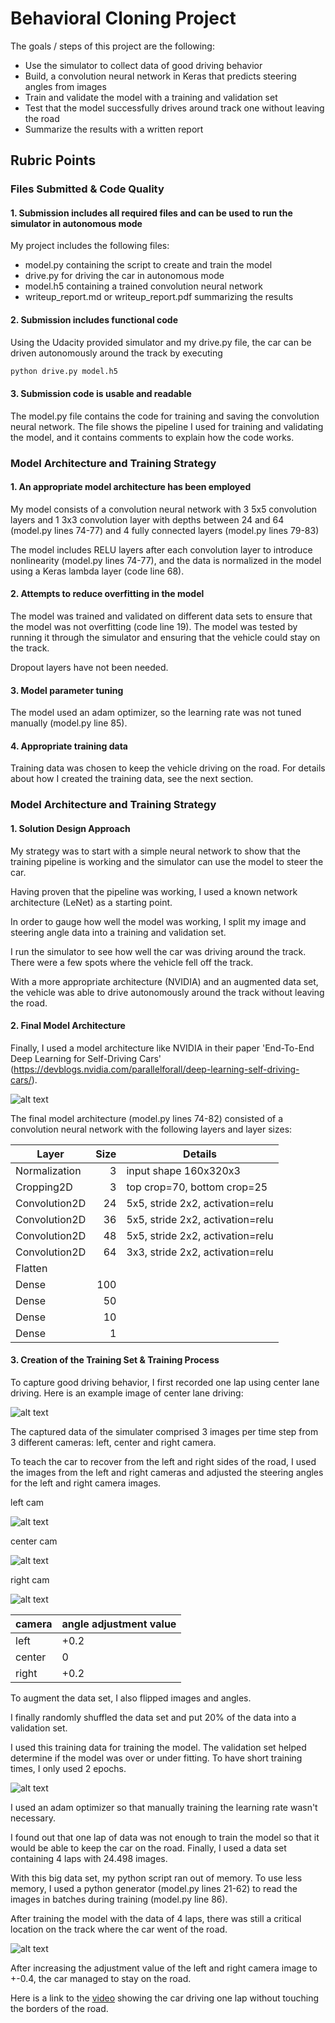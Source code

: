 # Behavioral Cloning Project

The goals / steps of this project are the following:
* Use the simulator to collect data of good driving behavior
* Build, a convolution neural network in Keras that predicts steering angles from images
* Train and validate the model with a training and validation set
* Test that the model successfully drives around track one without leaving the road
* Summarize the results with a written report

[//]: # (Image References)

[nvidia]: ./images/nvidia.PNG "NVIDIA ConvNet Architecture"
[out-of-track]: ./images/out-of-track.png "car out of track"
[center-lane-driving]: ./images/center-lane-driving.png "center lane driving"
[left-cam]: ./images/left-cam.jpg "left cam"
[center-cam]: ./images/center-cam.jpg "center cam"
[right-cam]: ./images/right-cam.jpg "right cam"
[mean-squared-error-loss]: ./images/mean-squared-error-loss.png "model mean squared error loss"

## Rubric Points

### Files Submitted & Code Quality

#### 1. Submission includes all required files and can be used to run the simulator in autonomous mode

My project includes the following files:
* model.py containing the script to create and train the model
* drive.py for driving the car in autonomous mode
* model.h5 containing a trained convolution neural network 
* writeup_report.md or writeup_report.pdf summarizing the results

#### 2. Submission includes functional code
Using the Udacity provided simulator and my drive.py file, the car can be driven autonomously around the track by executing 
```sh
python drive.py model.h5
```

#### 3. Submission code is usable and readable

The model.py file contains the code for training and saving the convolution neural network. The file shows the pipeline I used for training and validating the model, and it contains comments to explain how the code works.

### Model Architecture and Training Strategy

#### 1. An appropriate model architecture has been employed

My model consists of a convolution neural network with 3 5x5 convolution layers and 1 3x3 convolution layer with depths between 24 and 64 (model.py lines 74-77) and 4 fully connected layers (model.py lines 79-83)

The model includes RELU layers after each convolution layer to introduce nonlinearity (model.py lines 74-77), and the data is normalized in the model using a Keras lambda layer (code line 68). 

#### 2. Attempts to reduce overfitting in the model

The model was trained and validated on different data sets to ensure that the model was not overfitting (code line 19). The model was tested by running it through the simulator and ensuring that the vehicle could stay on the track.

Dropout layers have not been needed.

#### 3. Model parameter tuning

The model used an adam optimizer, so the learning rate was not tuned manually (model.py line 85).

#### 4. Appropriate training data

Training data was chosen to keep the vehicle driving on the road. 
For details about how I created the training data, see the next section. 

### Model Architecture and Training Strategy

#### 1. Solution Design Approach

My strategy was to start with a simple neural network to show that the training pipeline is working and the simulator can use the model to steer the car. 

Having proven that the pipeline was working, I used a known network architecture (LeNet) as a starting point. 

In order to gauge how well the model was working, I split my image and steering angle data into a training and validation set.

I run the simulator to see how well the car was driving around the track. There were a few spots where the vehicle fell off the track.

With a more appropriate architecture (NVIDIA) and an augmented data set, the vehicle was able to drive autonomously around the track without leaving the road.

#### 2. Final Model Architecture

Finally, I used a model architecture like NVIDIA in their paper 'End-To-End Deep Learning for Self-Driving Cars'  (https://devblogs.nvidia.com/parallelforall/deep-learning-self-driving-cars/).

![alt text][nvidia]

The final model architecture (model.py lines 74-82) consisted of a convolution neural network with the following layers and layer sizes:

| Layer         | Size |    Details      |
| ------------- |-----:| ---------------------------------|
| Normalization |  3  | input shape 160x320x3            |
| Cropping2D    |  3   | top crop=70, bottom crop=25      |
| Convolution2D | 24  | 5x5, stride 2x2, activation=relu |
| Convolution2D | 36  | 5x5, stride 2x2, activation=relu|
| Convolution2D | 48  | 5x5, stride 2x2, activation=relu |
| Convolution2D | 64  | 3x3, stride 2x2, activation=relu |
| Flatten       |     |                                  |
| Dense         | 100 |                                  |
| Dense         | 50  |                                  |
| Dense         | 10  |                                  |
| Dense         | 1   |                                   

#### 3. Creation of the Training Set & Training Process

To capture good driving behavior, I first recorded one lap using center lane driving. Here is an example image of center lane driving:

![alt text][center-lane-driving]

The captured data of the simulater comprised 3 images per time step from 3 different cameras: left, center and right camera.

To teach the car to recover from the left and right sides of the road, I used the images from the left and right cameras and adjusted the steering angles for the left and right camera images.

left cam

![alt text][left-cam] 

center cam

![alt text][center-cam] 

right cam

![alt text][right-cam]

| camera | angle adjustment value|
|--------|------------|
| left   | +0.2       |
| center | 0          |
| right  | +0.2      |

To augment the data set, I also flipped images and angles. 

I finally randomly shuffled the data set and put 20% of the data into a validation set. 

I used this training data for training the model. The validation set helped determine if the model was over or under fitting. To have short training times, I only used 2 epochs. 

![alt text][mean-squared-error-loss]

I used an adam optimizer so that manually training the learning rate wasn't necessary.

I found out that one lap of data was not enough to train the model so that it would be able to keep the car on the road. Finally, I used a data set containing 4 laps with 24.498 images.

With this big data set, my python script ran out of memory. To use less memory, I used a python generator (model.py lines 21-62) to read the images in batches during training (model.py line 86).

After training the model with the data of 4 laps, there was still a critical location on the track where the car went of the road. 

![alt text][out-of-track]

After increasing the adjustment value of the left and right camera image to +-0.4, the car managed to stay on the road.

Here is a link to the [video](../master/video.mp4) showing the car driving one lap without touching the borders of the road.
